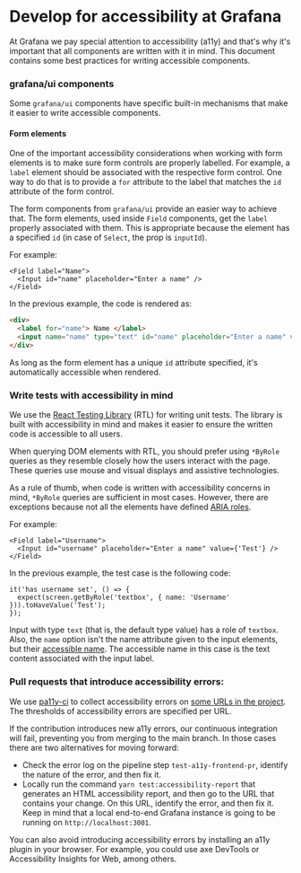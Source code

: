 # Develop for accessibility at Grafana

At Grafana we pay special attention to accessibility (a11y) and that's why it's important that all components are written with it in mind. This document contains some best practices for writing accessible components.

### grafana/ui components

Some `grafana/ui` components have specific built-in mechanisms that make it easier to write accessible components.

#### Form elements

One of the important accessibility considerations when working with form elements is to make sure form controls are properly labelled. 
For example, a `label` element should be associated with the respective form control. 
One way to do that is to provide a `for` attribute to the label that matches the `id` attribute of the form control.

The form components from `grafana/ui` provide an easier way to achieve that. The form elements, used inside `Field` components, get the `label` properly associated with them. This is appropriate because the element has a specified `id` (in case of `Select`, the prop is `inputId`).

For example:

```tsx
<Field label="Name">
  <Input id="name" placeholder="Enter a name" />
</Field>
```

In the previous example, the code is rendered as:

```html
<div>
  <label for="name"> Name </label>
  <input name="name" type="text" id="name" placeholder="Enter a name" value="" />
</div>
```

As long as the form element has a unique `id` attribute specified, it's automatically accessible when rendered.

### Write tests with accessibility in mind

We use the [React Testing Library](https://testing-library.com/docs/react-testing-library/intro) (RTL) for writing unit tests.
The library is built with accessibility in mind and makes it easier to ensure the written code is accessible to all users.

When querying DOM elements with RTL, you should prefer using `*ByRole` queries as they resemble closely how the users interact with the page. These queries use mouse and visual displays and assistive technologies.

As a rule of thumb, when code is written with accessibility concerns in
mind, `*ByRole` queries are sufficient in most cases. However, there are exceptions because not all the elements have defined [ARIA roles](https://www.w3.org/TR/html-aria/#docconformance).

For example:

```tsx
<Field label="Username">
  <Input id="username" placeholder="Enter a name" value={'Test'} />
</Field>
```

In the previous example, the test case is the following code:

```tsx
it('has username set', () => {
  expect(screen.getByRole('textbox', { name: 'Username' })).toHaveValue('Test');
});
```

Input with type `text` (that is, the default type value) has a role of `textbox`. Also, the `name` option isn't the name attribute given to the input elements, but their [accessible name](https://www.tpgi.com/what-is-an-accessible-name/). The accessible name in this case is the text content associated with the input label.

### Pull requests that introduce accessibility errors:

We use [pa11y-ci](https://github.com/pa11y/pa11y-ci) to collect accessibility errors on [some URLs in the project](https://github.com/grafana/grafana/issues/36555). The thresholds of accessibility errors are specified per URL.

If the contribution introduces new a11y errors, our continuous integration will fail, preventing you from merging to the main branch. In those cases there are two alternatives for moving forward:

- Check the error log on the pipeline step `test-a11y-frontend-pr`, identify the nature of the error, and then fix it.
- Locally run the command `yarn test:accessibility-report` that generates an HTML accessibility report, and then go to the URL that contains your change. On this URL, identify the error, and then fix it. Keep in mind that a local end-to-end Grafana instance is going to be running on `http://localhost:3001`.

You can also avoid introducing accessibility errors by installing an a11y plugin in your browser. For example, you could use axe DevTools or Accessibility Insights for Web, among others.
